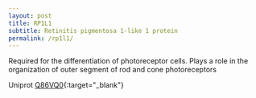 ```yaml
---
layout: post
title: RP1L1
subtitle: Retinitis pigmentosa 1-like 1 protein
permalink: /rp1l1/
---
```



Required for the differentiation of photoreceptor cells.
 Plays a role in the organization of outer segment of rod and cone photoreceptors



Uniprot [Q86VQ0](http://www.uniprot.org/uniprot/Q86VQ0){:target="_blank"}

